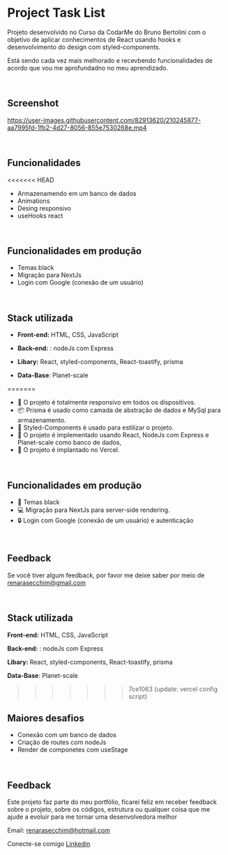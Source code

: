 # Project Task List

Projeto desenvolvido no Curso da CodarMe do Bruno Bertolini com o objetivo de aplicar conhecimentos de React usando hooks e desenvolvimento do design com styled-components.

Está sendo cada vez mais melhorado e recevbendo funcionalidades de acordo que vou me aprofundadno no meu aprendizado.

&nbsp;
## Screenshot

https://user-images.githubusercontent.com/82913620/210245877-aa7995fd-1fb2-4d27-8056-855e7530268e.mp4

&nbsp;
## Funcionalidades

<<<<<<< HEAD
- Armazenamendo em um banco de dados
- Animations
- Desing responsivo
- useHooks react

&nbsp;
## Funcionalidades em produção

- Temas black
- Migração para NextJs
- Login com Google (conexão de um usuário)

&nbsp;
## Stack utilizada

- **Front-end:** HTML, CSS, JavaScript

- **Back-end:** : nodeJs com Express

- **Libary:**  React, styled-components, React-toastify, prisma

- **Data-Base**: Planet-scale


=======
- 🚀 O projeto é totalmente responsivo em todos os dispositivos.
- 📦 Prisma é usado como camada de abstração de dados e MySql para armazenamento.
- 🌈 Styled-Components é usado para estilizar o projeto.
- 📱 O projeto é implementado usando React, NodeJs com Express e Planet-scale como banco de dados,
- 🚀 O projeto é implantado no Vercel.

&nbsp;
## Funcionalidades em produção
- 📱 Temas black
- 💻 Migração para NextJs para server-side rendering.
- 🔒 Login com Google (conexão de um usuário) e autenticação

&nbsp;
## Feedback

Se você tiver algum feedback, por favor me deixe saber por meio de renarasecchim@gmail.com

&nbsp;
## Stack utilizada

**Front-end:** HTML, CSS, JavaScript

**Back-end:** : nodeJs com Express

**Libary:**  React, styled-components, React-toastify, prisma

**Data-Base**: Planet-scale

>>>>>>> 7ce1063 (update: vercel config script)
&nbsp;
## Maiores desafios
- Conexão com um banco de dados
- Criação de routes com nodeJs
- Render de componetes com useStage

&nbsp;
## Feedback
Este projeto faz parte do meu portfólio, ficarei feliz em receber feedback sobre o projeto, sobre os códigos, estrutura ou qualquer coisa que me ajude a evoluir para me tornar uma desenvolvedora melhor

Email: renarasecchim@hotmail.com

Conecte-se comigo [Linkedin](https://www.linkedin.com/in/renarasecchim/)